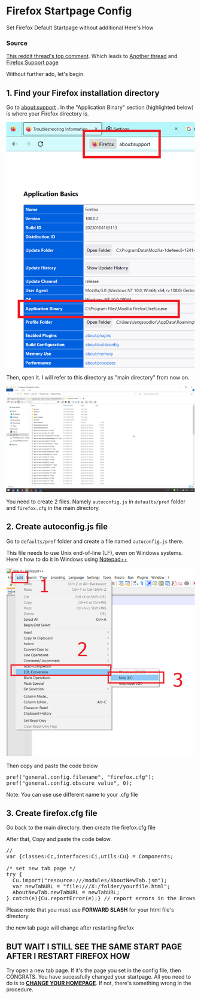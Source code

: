 # Firefox Startpage Config
 Set Firefox Default Startpage without additional 
 Here's How

### Source
[This reddit thread's top comment](https://old.reddit.com/r/FirefoxCSS/comments/gowbcb/how_to_set_a_custom_startpage_as_new_tab_page/). Which leads to [Another thread](https://old.reddit.com/r/firefox/comments/ge86z4/newtab_page_to_local_file_firefox_76_redux/) and [Firefox Support page](https://support.mozilla.org/en-US/kb/customizing-firefox-using-autoconfig)

Without further ado, let's begin.

## 1. Find your Firefox installation directory

Go to [about:support](about:support) . In the "Application Binary" section (highlighted below) is where your Firefox directory is.

![img1](pic/appbin.png)

Then, open it. I will refer to this directory as "main directory" from now on.

![img2](pic/dir.png)

You need to create 2 files. Namely `autoconfig.js` in `defaults/pref` folder and `firefox.cfg` in the main directory.

## 2. Create autoconfig.js file

Go to `defaults/pref` folder and create a file named `autoconfig.js` there.

This file needs to use Unix end-of-line (LF), even on Windows systems. Here's how to do it in Windows using [Notepad++](https://notepad-plus-plus.org/)

![img3](pic/LF.png)

Then copy and paste the code below

<pre>pref("general.config.filename", "firefox.cfg");
pref("general.config.obscure_value", 0);</pre>

Note: You can use use different name to your .cfg file

## 3. Create firefox.cfg file
Go back to the main directory. then create the firefox.cfg file

After that, Copy and paste the code below.

<pre>
//
var {classes:Cc,interfaces:Ci,utils:Cu} = Components;

/* set new tab page */
try {
  Cu.import("resource:///modules/AboutNewTab.jsm");
  var newTabURL = "file:///X:/folder/yourfile.html";
  AboutNewTab.newTabURL = newTabURL;
} catch(e){Cu.reportError(e);} // report errors in the Browser Console
</pre>

Please note that you must use **FORWARD SLASH** for your html file's directory.

the new tab page will change after restarting firefox

## BUT WAIT I STILL SEE THE SAME START PAGE AFTER I RESTART FIREFOX HOW
Try open a new tab page. If it's the page you set in the config file, then CONGRATS. You have sucessfully changed your startpage. All you need to do is to **[CHANGE YOUR HOMEPAGE](https://support.mozilla.org/en-US/kb/how-to-set-the-home-page)**. If not, there's something wrong in the procedure.





